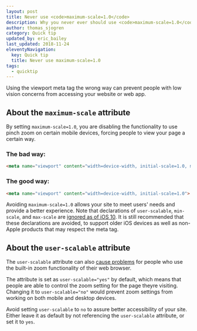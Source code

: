 ```yaml
---
layout: post
title: Never use <code>maximum-scale=1.0</code>
description: Why you never ever should use <code>maximum-scale=1.0</code> in your viewport meta tag.
author: thomas_sjogren
category: Quick tip
updated_by: eric_bailey
last_updated: 2018-11-24
eleventyNavigation:
  key: Quick tip
  title: Never use maximum-scale=1.0
tags:
  - quicktip
---
```


Using the viewport meta tag the wrong way can prevent people with low vision concerns from accessing your website or web app.

## About the `maximum-scale` attribute

By setting `maximum-scale=1.0`, you are disabling the functionality to use pinch zoom on certain mobile devices, forcing people to view your page a certain way.

### The bad way:

``` html
<meta name="viewport" content="width=device-width, initial-scale=1.0, maximum-scale=1.0">
```

### The good way:

``` html
<meta name="viewport" content="width=device-width, initial-scale=1.0">
```

Avoiding `maximum-scale=1.0` allows your site to meet users' needs and provide a better experience. Note that declarations of `user-scalable`, `min-scale`, and `max-scale` are [ignored as of iOS 10](https://webkit.org/blog/7367/new-interaction-behaviors-in-ios-10/). It is still recommended that these declarations are avoided, to support older iOS devices as well as non-Apple products that may respect the meta tag.

## About the `user-scalable` attribute

The `user-scalable` attribute can also [cause problems](https://developer.mozilla.org/en-US/docs/Web/HTML/Element/meta#Viewport_scaling) for people who use the built-in zoom functionality of their web browser.

The attribute is set as `user-scalable="yes"` by default, which means that people are able to control the zoom setting for the page theyre visiting. Changing it to `user-scalable="no"` would prevent zoom settings from working on both mobile and desktop devices.

Avoid setting `user-scalable` to `no` to assure better accessibility of your site. Either leave it as default by not referencing the `user-scalable` attribute, or set it to `yes`.
